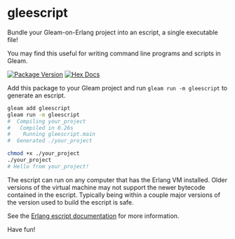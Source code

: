 # gleescript

Bundle your Gleam-on-Erlang project into an escript, a single executable file!

You may find this useful for writing command line programs and scripts in
Gleam.

[![Package Version](https://img.shields.io/hexpm/v/gleescript)](https://hex.pm/packages/gleescript)
[![Hex Docs](https://img.shields.io/badge/hex-docs-ffaff3)](https://hexdocs.pm/gleescript/)

Add this package to your Gleam project and run `gleam run -m gleescript` to
generate an escript.

```sh
gleam add gleescript
gleam run -m gleescript
#  Compiling your_project
#   Compiled in 0.26s
#    Running gleescript.main
#  Generated ./your_project

chmod +x ./your_project
./your_project
# Hello from your_project!
```

The escript can run on any computer that has the Erlang VM installed. Older
versions of the virtual machine may not support the newer bytecode contained in
the escript. Typically being within a couple major versions of the version used
to build the escript is safe.

See the [Erlang escript documentation][1] for more information.

[1]: https://www.erlang.org/doc/man/escript.html

Have fun!
